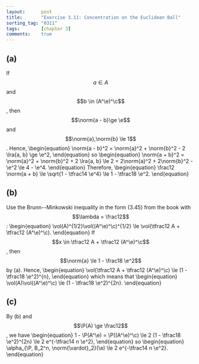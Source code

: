 ```yaml
---
layout:      post
title:       "Exercise 3.11: Concentration on the Euclidean Ball"
sorting_tag: "0311"
tags:        [chapter 3]
comments:    true
---
```


## (a)

If $$a \in A$$ and $$b \in (A^\e)^\c$$, then $$\norm{a - b}\ge \e$$ and $$\norm{a},\norm{b} \le 1$$.
Hence,
\begin{equation}
    \norm{a - b}^2 = \norm{a}^2 + \norm{b}^2 - 2 \lra{a, b} \ge \e^2,
\end{equation}
so
\begin{equation}
    \norm{a + b}^2
    = \norm{a}^2 + \norm{b}^2 + 2 \lra{a, b} \le 2
    = 2\norm{a}^2 + 2\norm{b}^2 - \e^2
    \le 4 - \e^4.
\end{equation}
Therefore,
\begin{equation}
    \frac12 \norm{a + b}
    \le \sqrt{1 - \tfrac14 \e^4} \le 1 - \tfrac18 \e^2.
\end{equation}

## (b)

Use the Brunn--Minkowski inequality in the form (3.45) from the book with $$\lambda = \frac12$$:
\begin{equation}
    \vol(A)^{1/2}\vol((A^\e)^\c)^{1/2}
    \le \vol(\tfrac12 A + \tfrac12 (A^\e)^\c).
\end{equation}
If $$x \in \tfrac12 A + \tfrac12 (A^\e)^\c$$, then $$\norm{a} \le 1 - \frac18 \e^2$$ by (a).
Hence,
\begin{equation}
    \vol(\tfrac12 A + \tfrac12 (A^\e)^\c)
    \le (1 - \tfrac18 \e^2)^{n},
\end{equation}
which means that
\begin{equation}
    \vol(A)\vol((A^\e)^\c) \le (1 - \tfrac18 \e^2)^{2n}.
\end{equation}

## (c)

By (b) and $$\P(A) \ge \frac12$$, we have
\begin{equation}
    1 - \P(A^\e)
    = \P((A^\e)^\c)
    \le 2 (1 - \tfrac18 \e^2)^{2n}
    \le 2 e^{-\tfrac14 n \e^2},
\end{equation}
so
\begin{equation}
    \alpha_{\P, B_2^n, \norm{\vardot}_2}(\e) \le 2 e^{-\tfrac14 n \e^2}.
\end{equation}